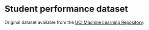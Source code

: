 # Student performance dataset

Original dataset available from the [UCI Machine Learning Repository](https://archive.ics.uci.edu/ml/datasets/Student+Performance).

